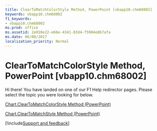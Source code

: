 ```yaml
---
title: ClearToMatchColorStyle Method, PowerPoint [vbapp10.chm68002]
keywords: vbapp10.chm68002
f1_keywords:
- vbapp10.chm68002
ms.prod: office
ms.assetid: 2e010e22-e66e-4341-83d4-f5904e8b7afa
ms.date: 06/08/2017
localization_priority: Normal
---
```



# ClearToMatchColorStyle Method, PowerPoint [vbapp10.chm68002]

Hi there! You have landed on one of our F1 Help redirector pages. Please select the topic you were looking for below.

[Chart.ClearToMatchColorStyle Method (PowerPoint)](http://msdn.microsoft.com/library/014d2148-c359-f11c-e5bf-012a769aced5%28Office.15%29.aspx)

[Chart.ClearToMatchStyle Method (PowerPoint)](http://msdn.microsoft.com/library/fa85b905-6415-3ce9-4517-0a8dcedfbf14%28Office.15%29.aspx)

[!include[Support and feedback](~/includes/feedback-boilerplate.md)]